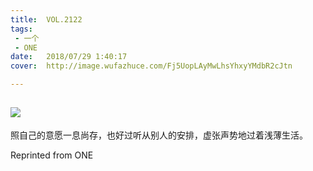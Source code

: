 ```yaml
---
title:	VOL.2122
tags:
 - 一个
 - ONE
date:	2018/07/29 1:40:17
cover:	http://image.wufazhuce.com/Fj5UopLAyMwLhsYhxyYMdbR2cJtn

---
```

![](http://image.wufazhuce.com/Fj5UopLAyMwLhsYhxyYMdbR2cJtn)
---

照自己的意愿一息尚存，也好过听从别人的安排，虚张声势地过着浅薄生活。
 
Reprinted from ONE
